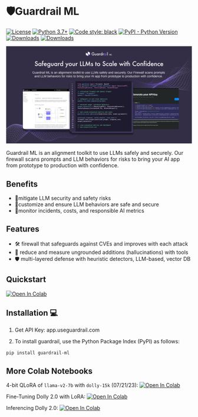 # 🛡️Guardrail ML
[![License](https://img.shields.io/badge/License-Apache_2.0-blue.svg)](https://opensource.org/licenses/Apache-2.0)
[![Python 3.7+](https://img.shields.io/badge/python-3.7+-blue.svg)](https://www.python.org/downloads/release/python-370/)
[![Code style: black](https://img.shields.io/badge/code%20style-black-000000.svg)](https://github.com/psf/black)
[![PyPI - Python Version](https://img.shields.io/pypi/v/llm-guard)](https://pypi.org/project/guardrail-ml)
[![Downloads](https://static.pepy.tech/badge/guardrail-ml)](https://pepy.tech/project/guardrail-ml)
[![Downloads](https://static.pepy.tech/badge/guardrail-ml/month)](https://pepy.tech/project/guardrail-ml)

![plot](./static/images/guardrail_v2.png)

Guardrail ML is an alignment toolkit to use LLMs safely and securely. Our firewall scans prompts and LLM behaviors for risks to bring your AI app from prototype to production with confidence.

## Benefits
- 🚀mitigate LLM security and safety risks 
- 📝customize and ensure LLM behaviors are safe and secure
- 💸monitor incidents, costs, and responsible AI metrics 

## Features 
- 🛠️ firewall that safeguards against CVEs and improves with each attack
- 🤖 reduce and measure ungrounded additions (hallucinations) with tools
- 🛡️ multi-layered defense with heuristic detectors, LLM-based, vector DB

## Quickstart 
[![Open In Colab](https://colab.research.google.com/assets/colab-badge.svg)](https://colab.research.google.com/drive/1eUm6tkEl9YvzgObwWDvt6pOnWgnReIug?usp=sharing)

## Installation 💻
1. Get API Key: app.useguardrail.com

2. To install guardrail, use the Python Package Index (PyPI) as follows:

```
pip install guardrail-ml
```

## More Colab Notebooks
4-bit QLoRA of `llama-v2-7b` with `dolly-15k` (07/21/23): [![Open In Colab](https://colab.research.google.com/assets/colab-badge.svg)](https://colab.research.google.com/drive/134o_cXcMe_lsvl15ZE_4Y75Kstepsntu?usp=sharing)

Fine-Tuning Dolly 2.0 with LoRA: [![Open In Colab](https://colab.research.google.com/assets/colab-badge.svg)](https://colab.research.google.com/drive/1n5U13L0Bzhs32QO_bls5jwuZR62GPSwE?usp=sharing)

Inferencing Dolly 2.0: [![Open In Colab](https://colab.research.google.com/assets/colab-badge.svg)](https://colab.research.google.com/drive/1A8Prplbjr16hy9eGfWd3-r34FOuccB2c?usp=sharing)
